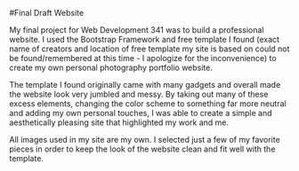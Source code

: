 #Final Draft Website

My final project for Web Development 341 was to build a professional website. I used the Bootstrap Framework and free template 
I found (exact name of creators and location of free template my site is based on could not be found/remembered at this time - I apologize for the inconvenience) to create my own personal photography portfolio website.

The template I found originally came with many gadgets and overall made the website look very jumbled and messy. By taking out many of these excess elements, changing the color scheme to something far more neutral and adding my own personal touches, I was able to create a simple and aesthetically pleasing site that highlighted my work and me.

All images used in my site are my own. I selected just a few of my favorite pieces in order to keep the look of the website clean and fit well with the template.
